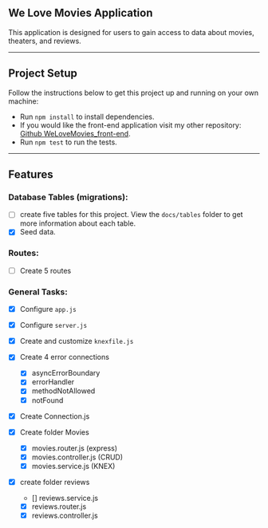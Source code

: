 ## We Love Movies Application

This application is designed for users to gain access to data about movies, theaters, and reviews.

---

## Project Setup

Follow the instructions below to get this project up and running on your own machine:

- Run `npm install` to install dependencies.
- If you would like the front-end application visit my other repository: [Github WeLoveMovies_front-end]().
- Run `npm test` to run the tests.

---

## Features

### Database Tables (migrations):

- [ ] create five tables for this project. View the `docs/tables` folder to get more information about each table.
- [x] Seed data.

### Routes:

- [ ] Create 5 routes

### General Tasks:

- [x] Configure `app.js`
- [x] Configure `server.js`
- [x] Create and customize `knexfile.js`
- [x] Create 4 error connections
  - [x] asyncErrorBoundary
  - [x] errorHandler
  - [x] methodNotAllowed
  - [x] notFound
- [x] Create Connection.js
- [x] Create folder Movies

  - [x] movies.router.js (express)
  - [x] movies.controller.js (CRUD)
  - [x] movies.service.js (KNEX)

- [x] create folder reviews
  - [] reviews.service.js
  - [x] reviews.router.js
  - [x] reviews.controller.js
